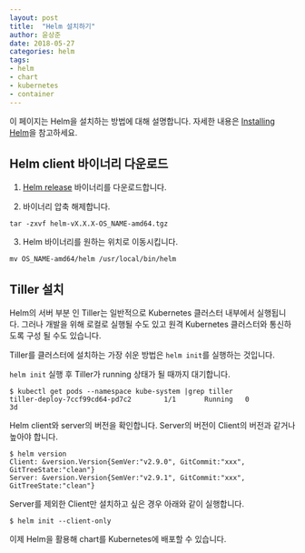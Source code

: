 ```yaml
---
layout: post
title:  "Helm 설치하기"
author: 윤상준
date: 2018-05-27
categories: helm
tags:
- helm
- chart
- kubernetes
- container
---
```


이 페이지는 Helm을 설치하는 방법에 대해 설명합니다.
자세한 내용은 [Installing Helm](https://docs.helm.sh/using_helm/#installing-helm)을 참고하세요.

## Helm client 바이너리 다운로드

1. [Helm release](https://github.com/kubernetes/helm/releases) 바이너리를 다운로드합니다.

2. 바이너리 압축 해제합니다.

  ```
  tar -zxvf helm-vX.X.X-OS_NAME-amd64.tgz
  ```

3. Helm 바이너리를 원하는 위치로 이동시킵니다.

  ```
  mv OS_NAME-amd64/helm /usr/local/bin/helm
  ```

## Tiller 설치

Helm의 서버 부분 인 Tiller는 일반적으로 Kubernetes 클러스터 내부에서 실행됩니다. 그러나 개발을 위해 로컬로 실행될 수도 있고 원격 Kubernetes 클러스터와 통신하도록 구성 될 수도 있습니다.

Tiller를 클러스터에 설치하는 가장 쉬운 방법은 `helm init`를 실행하는 것입니다.

`helm init` 실행 후 Tiller가 running 상태가 될 때까지 대기합니다.

```
$ kubectl get pods --namespace kube-system |grep tiller
tiller-deploy-7ccf99cd64-pd7c2        1/1       Running   0          3d
```

Helm client와 server의 버전을 확인합니다.
Server의 버전이 Client의 버전과 같거나 높아야 합니다.

```
$ helm version
Client: &version.Version{SemVer:"v2.9.0", GitCommit:"xxx", GitTreeState:"clean"}
Server: &version.Version{SemVer:"v2.9.1", GitCommit:"xxx", GitTreeState:"clean"}
```

Server를 제외한 Client만 설치하고 싶은 경우 아래와 같이 실행합니다.

```
$ helm init --client-only
```

이제 Helm을 활용해 chart를 Kubernetes에 배포할 수 있습니다.
